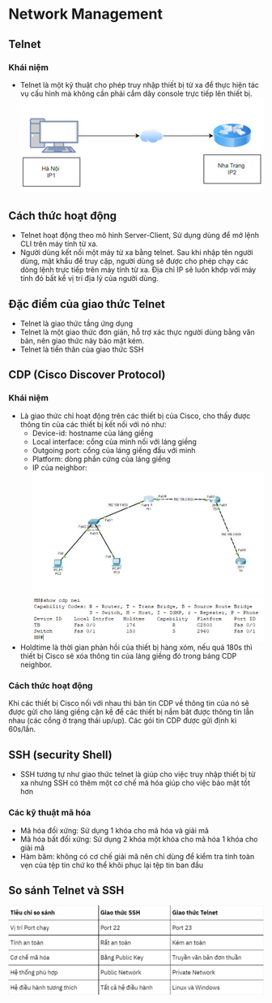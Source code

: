 # Network Management
## Telnet
### Khái niệm 
* Telnet là một kỹ thuật cho phép truy nhập thiết bị từ xa để thực hiện tác vụ cấu hình mà không cần phải cắm dây console trực tiếp lên thiết bị.      
![](../CCNA%20Network/image/ima9.jpg)       
## Cách thức hoạt động
* Telnet hoạt động theo mô hình Server-Client, Sử dụng dùng để mở lệnh CLI trên máy tính từ xa. 
* Người dùng kết nối một máy từ xa bằng telnet. Sau khi nhập tên người dùng, mật khẩu để truy cập, người dùng sẽ được cho phép chạy các dòng lệnh trực tiếp trên máy tính từ xa. Địa chỉ IP sẽ luôn khớp với máy tính đó bất kể vị trí địa lý của người dùng.
## Đặc điểm của giao thức Telnet
* Telnet là giao thức tầng ứng dụng
* Telnet là một giao thức đơn giản, hỗ trợ xác thực người dùng bằng văn bản, nên giao thức này bảo mật kém. 
* Telnet là tiền thân của giao thức SSH

## CDP (Cisco Discover Protocol)
### Khái niệm
* Là giao thức chỉ hoạt động trên các thiết bị của Cisco, cho thấy được thông tin của các thiết bị kết nối với nó như:
    * Device-id: hostname của láng giềng
    * Local interface: cổng của mình nối với láng giềng
    * Outgoing port: cổng của láng giếng đấu với mình
    * Platform: dòng phần cứng của láng giềng
    * IP của neighbor:
![](../CCNA%20Network/image/ima13.jpg)     
![](../CCNA%20Network/image/ima12.jpg)          
* Holdtime là thời gian phản hồi của thiết bị hàng xóm, nếu quá 180s thì thiết bị Cisco sẽ xóa thông tin của láng giềng đó trong bảng CDP neighbor.

### Cách thức hoạt động
Khi các thiết bị Cisco nối với nhau thì bản tin CDP về thông tin của nó sẽ được gửi cho láng giềng cận kề để các thiết bị nắm băt được thông tin lẫn nhau (các cổng ở trạng thái up/up). Các gói tin CDP được gửi định kì 60s/lần.

## SSH (security Shell)
* SSH tương tự như giao thức telnet là giúp cho việc truy nhập thiết bị từ xa nhưng SSH có thêm một cơ chế mã hóa giúp cho việc bảo mật tốt hơn
### Các kỹ thuật mã hóa
* Mã hóa đối xứng: Sử dụng 1 khóa cho mã hóa và giải mã
* Mã hóa bất đối xứng: Sử dụng 2 khóa một khóa cho mã hóa 1 khóa cho giải mã
* Hàm băm: không có cơ chế giải mã nên chỉ dùng để kiểm tra tính toàn vẹn của tệp tin chứ ko thể khôi phục lại tệp tin ban đầu

## So sánh Telnet và SSH
![](../CCNA%20Network/image/ima10.jpg)
